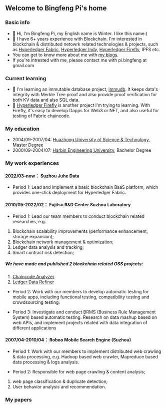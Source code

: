 ## Welcome to Bingfeng Pi's home

### Basic info 
- 👋 Hi, I'm Bingfeng Pi, my English name is Winter. I like this name:)
- 👀 I have 6+ years experience with Blockchain. I'm interested in blockchain & distributed netowrk related technologies & projects, such as [Hyperledger Fabric](https://github.com/hyperledger/fabric), [Hyperledger Indy](https://github.com/hyperledger/indy-node), [Hyperledger Firefly](https://github.com/hyperledger/firefly), IPFS etc. 
- You can get to know more about me with [my blogs](https://www.jianshu.com/u/e9bee1674dac). 
- If you're intrested with me, please contact me with pi.bingfeng at gmail.com


### Current learning
- 🌱 I'm learning an immutable database project, [immudb](https://github.com/codenotary/immudb). It keeps data's integrity with Merkle Tree proof and also provide proof verification for both KV data and also SQL data.
- 💞️ [Hyperledger Firefly](https://github.com/hyperledger/firefly) is another project I'm trying to learning. With Firefly, it's easy to develop Dapps for Web3 or NFT, and also useful for testing of Fabric chaincode. 

### My education
- 2004/09-2007/04: [Huazhong University of Science & Technology](https://www.hust.edu.cn/), Master Degree
- 2000/09-2004/07: [Harbin Engineering University](http://www.hrbeu.edu.cn/), Bachelor Degree

### My work experiences
#### 2022/03-now：  Suzhou Juhe Data
- Period 1: Lead and implement a basic blockchain BaaS platform, which provides one-click deployment for Hyperledger Fabric.

#### 2010/05-2022/02： Fujitsu R&D Center Suzhou Laboratory
- Period 1: Lead our team members to conduct blockchain related researches, e.g.
1. Blockchain scalability improvements (performance enhancement, storage expansion);
2. Blockchain network management & optimization;
3. Ledger data analysis and tracking;
4. Smart contract risk detection;
##### We have made and published 2 blockchain related OSS projects:
1. [Chaincode Analyzer](https://github.com/FujitsuLaboratories/ChaincodeAnalyzer)
2. [Ledger Data Refiner](https://github.com/FujitsuLaboratories/Ledger-Data-Refiner)

- Period 2: Work with our members to develop automatic testing for mobile apps, including functional testing, compatibility testing and crowdsourcing testing.

- Period 3: Investigate and conduct BRMS (Business Rule Management System) based automatic testing. Research on data mashup based on web APIs, and implement projects related with data integration of different applications

#### 2007/04-2010/04： Roboo Mobile Search Engine (Suzhou)
- Period 1: Work with our members to implement distributed web crawling & data processing, e.g. Hadoop based web crawler, Mapreduce based data processing & logs analysis.

- Period 2: Responsible for web page crawling & content analysis;
1. web page classification & duplicate detection;
2. User behavior analysis and recommendation.


### My papers


